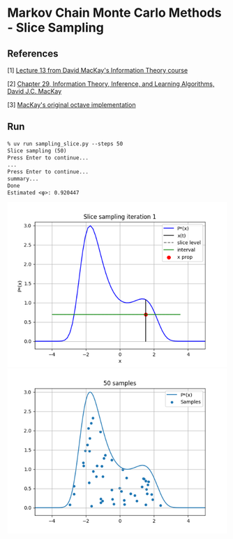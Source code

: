Markov Chain Monte Carlo Methods - Slice Sampling
=====================

References
----------

[1] [Lecture 13 from David MacKay's Information Theory course](https://videolectures.net/videos/mackay_course_13)

[2] [Chapter 29, Information Theory, Inference, and Learning Algorithms, David J.C. MacKay](https://www.inference.org.uk/mackay/Book.html)

[3] [MacKay's original octave implementation](https://www.inference.org.uk/mackay/itprnn/code/mcmc/)

Run
---

```
% uv run sampling_slice.py --steps 50
Slice sampling (50)
Press Enter to continue...
...
Press Enter to continue...
summary...
Done
Estimated <φ>: 0.920447
```

![PNG](https://raw.githubusercontent.com/jesper-olsen/mackay/main/Assets/SliceSampling1.png)
![PNG](https://raw.githubusercontent.com/jesper-olsen/mackay/main/Assets/SliceSampling2.png)

